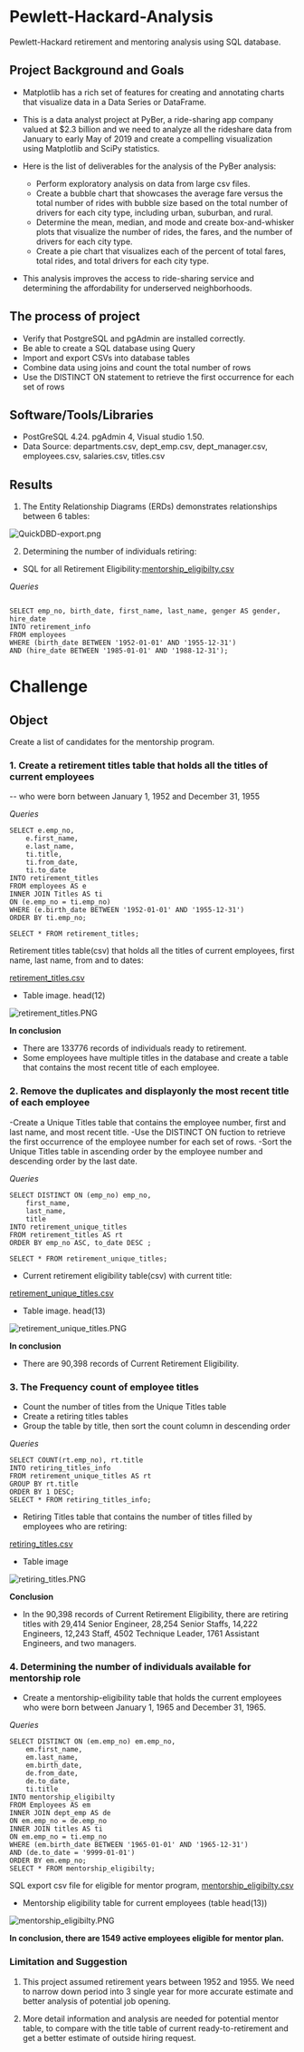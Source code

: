 # Pewlett-Hackard-Analysis
Pewlett-Hackard retirement and mentoring analysis using SQL database.

## Project Background and Goals

* Matplotlib has a rich set of features for creating and annotating charts that visualize data in a Data Series or DataFrame.
* This is a data analyst project at PyBer, a ride-sharing app company valued at $2.3 billion and we need to analyze all the rideshare data from January to early May of 2019 and create a compelling visualization using Matplotlib and SciPy statistics.

* Here is the list of deliverables for the analysis of the PyBer analysis:

    - Perform exploratory analysis on data from large csv files.
    - Create a bubble chart that showcases the average fare versus the total number of rides with bubble size based on the total number of drivers for each city type, including urban, suburban, and rural.
    - Determine the mean, median, and mode and create box-and-whisker plots that visualize the number of rides, the fares, and the number of drivers for each city type.
    - Create a pie chart that visualizes each of the percent of total fares, total rides, and total drivers for each city type.

* This analysis improves the access to ride-sharing service and determining the affordability for underserved neighborhoods.

## The process of project

* Verify that PostgreSQL and pgAdmin are installed correctly.
* Be able to create a SQL database using Query
* Import and export CSVs into database tables
* Combine data using joins and count the total number of rows
* Use the DISTINCT ON statement to retrieve the first occurrence for each set of rows

## Software/Tools/Libraries
* PostGreSQL 4.24. pgAdmin 4, Visual studio 1.50.
* Data Source: departments.csv, dept_emp.csv, dept_manager.csv, employees.csv, salaries.csv, titles.csv

## Results


1. The Entity Relationship Diagrams (ERDs) demonstrates relationships between 6 tables:

![QuickDBD-export.png](Image/QuickDBD-export.png)

2. Determining the number of individuals retiring:

- SQL for all Retirement Eligibility:[mentorship_eligibilty.csv](/Data/mentorship_eligibilty.csv)

*Queries*

```

SELECT emp_no, birth_date, first_name, last_name, genger AS gender, hire_date
INTO retirement_info
FROM employees
WHERE (birth_date BETWEEN '1952-01-01' AND '1955-12-31')
AND (hire_date BETWEEN '1985-01-01' AND '1988-12-31');
```



# Challenge

## Object

Create a list of candidates for the mentorship program.


### 1. Create a retirement titles table that holds all the titles of current employees 
-- who were born between January 1, 1952 and December 31, 1955

*Queries*

```
SELECT e.emp_no, 
	e.first_name, 
	e.last_name,
	ti.title, 
	ti.from_date, 
	ti.to_date
INTO retirement_titles
FROM employees AS e
INNER JOIN Titles AS ti
ON (e.emp_no = ti.emp_no)
WHERE (e.birth_date BETWEEN '1952-01-01' AND '1955-12-31')
ORDER BY ti.emp_no;

SELECT * FROM retirement_titles;
```
Retirement titles table(csv) that holds all the titles of current employees, first name, last name, from and to dates:

[retirement_titles.csv](data/retirement_titles.csv)

* Table image. head(12)

![retirement_titles.PNG](Image/retirement_titles.PNG)

**In conclusion** 
 - There are 133776 records of individuals ready to retirement.
 - Some employees have multiple titles in the database and create a table that contains the most recent title of each employee.


### 2. Remove the duplicates and displayonly the most recent title of each employee

-Create a Unique Titles table that contains the employee number, first and last name, and most recent title.
-Use the DISTINCT ON fuction to retrieve the first occurrence of the employee number for each set of rows.
-Sort the Unique Titles table in ascending order by the employee number and descending order by the last date.

*Queries*
```
SELECT DISTINCT ON (emp_no) emp_no,
	first_name, 
	last_name, 
	title
INTO retirement_unique_titles
FROM retirement_titles AS rt
ORDER BY emp_no ASC, to_date DESC ;

SELECT * FROM retirement_unique_titles;
```
- Current retirement eligibility table(csv) with current title:

[retirement_unique_titles.csv](Data/retirement_unique_titles.csv)

* Table image. head(13)

![retirement_unique_titles.PNG](Image/retirement_unique_titles.PNG)

**In conclusion**
 - There are 90,398 records of Current Retirement Eligibility.


### 3. The Frequency count of employee titles 
- Count the number of titles from the Unique Titles table
- Create a retiring titles tables
- Group the table by title, then sort the count column in descending order

*Queries*

```
SELECT COUNT(rt.emp_no), rt.title
INTO retiring_titles_info
FROM retirement_unique_titles AS rt
GROUP BY rt.title
ORDER BY 1 DESC;
SELECT * FROM retiring_titles_info;
```
- Retiring Titles table that contains the number of titles filled by employees who are retiring:

[retiring_titles.csv](Data/retiring_titles.csv)

* Table image

![retiring_titles.PNG](Image/retiring_titles.PNG)

**Conclusion**
 - In the 90,398 records of Current Retirement Eligibility, there are retiring titles with 29,414 Senior Engineer, 28,254 Senior Staffs, 14,222 Engineers, 12,243 Staff, 4502 Technique Leader, 1761 Assistant Engineers, and two managers. 



### 4. Determining the number of individuals available for mentorship role

 - Create a mentorship-eligibility table that holds the current employees who were born between January 1, 1965 and December 31, 1965.

*Queries*

```
SELECT DISTINCT ON (em.emp_no) em.emp_no, 
	em.first_name, 
	em.last_name,
	em.birth_date,
	de.from_date, 
	de.to_date,
	ti.title
INTO mentorship_eligibilty
FROM Employees AS em
INNER JOIN dept_emp AS de 
ON em.emp_no = de.emp_no
INNER JOIN titles AS ti 
ON em.emp_no = ti.emp_no
WHERE (em.birth_date BETWEEN '1965-01-01' AND '1965-12-31')
AND (de.to_date = '9999-01-01')
ORDER BY em.emp_no;
SELECT * FROM mentorship_eligibilty;
```
SQL export csv file for eligible for mentor program, [mentorship_eligibilty.csv](data/mentorship_eligibilty.csv)

* Mentorship eligibility table for current employees (table head(13))

![mentorship_eligibilty.PNG](Image/mentorship_eligibilty.PNG)

**In conclusion, there are 1549 active employees eligible for mentor plan.**

### Limitation and Suggestion
 
 1. This project assumed retirement years between 1952 and 1955. 
 We need to narrow down period into 3 single year for more accurate estimate and better analysis of potential job opening. 

 2. More detail information and analysis are needed for potential mentor table, 
 to compare with the title table of current ready-to-retirement 
 and get a better estimate of outside hiring request. 
